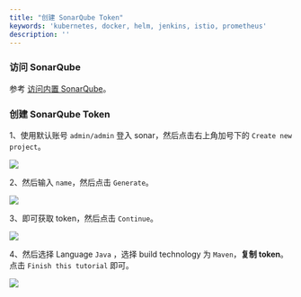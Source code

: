 ```yaml
---
title: "创建 SonarQube Token"
keywords: 'kubernetes, docker, helm, jenkins, istio, prometheus'
description: ''
---
```


### 访问 SonarQube 

参考 [访问内置 SonarQube](/zh-CN/installation/sonarqube-jenkins/)。

### 创建 SonarQube Token

1、使用默认账号 `admin/admin` 登入 sonar，然后点击右上角加号下的 `Create new project`。

![](https://pek3b.qingstor.com/kubesphere-docs/png/sonar-create.png)

2、然后输入 `name`，然后点击 `Generate`。

![](https://pek3b.qingstor.com/kubesphere-docs/png/sonar-name.png)

3、即可获取 token，然后点击 `Continue`。

![](https://pek3b.qingstor.com/kubesphere-docs/png/sonar-con.png)

4、然后选择 Language `Java` ，选择 build technology 为 `Maven`，**复制 token**。点击 `Finish this tutorial` 即可。

![](https://pek3b.qingstor.com/kubesphere-docs/png/sonar-finish.png)

